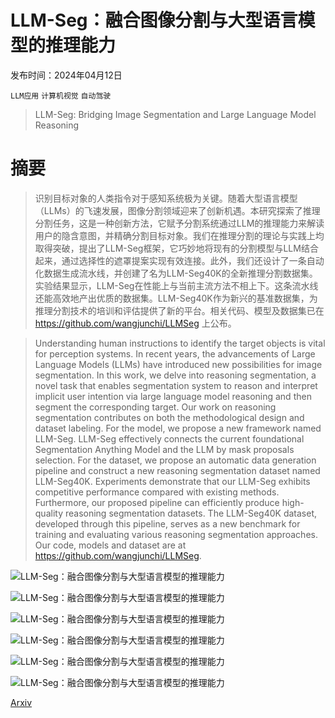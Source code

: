 # LLM-Seg：融合图像分割与大型语言模型的推理能力

发布时间：2024年04月12日

`LLM应用` `计算机视觉` `自动驾驶`

> LLM-Seg: Bridging Image Segmentation and Large Language Model Reasoning

# 摘要

> 识别目标对象的人类指令对于感知系统极为关键。随着大型语言模型（LLMs）的飞速发展，图像分割领域迎来了创新机遇。本研究探索了推理分割任务，这是一种创新方法，它赋予分割系统通过LLM的推理能力来解读用户的隐含意图，并精确分割目标对象。我们在推理分割的理论与实践上均取得突破，提出了LLM-Seg框架，它巧妙地将现有的分割模型与LLM结合起来，通过选择性的遮罩提案实现有效连接。此外，我们还设计了一条自动化数据生成流水线，并创建了名为LLM-Seg40K的全新推理分割数据集。实验结果显示，LLM-Seg在性能上与当前主流方法不相上下。这条流水线还能高效地产出优质的数据集。LLM-Seg40K作为新兴的基准数据集，为推理分割技术的培训和评估提供了新的平台。相关代码、模型及数据集已在 https://github.com/wangjunchi/LLMSeg 上公布。

> Understanding human instructions to identify the target objects is vital for perception systems. In recent years, the advancements of Large Language Models (LLMs) have introduced new possibilities for image segmentation. In this work, we delve into reasoning segmentation, a novel task that enables segmentation system to reason and interpret implicit user intention via large language model reasoning and then segment the corresponding target. Our work on reasoning segmentation contributes on both the methodological design and dataset labeling. For the model, we propose a new framework named LLM-Seg. LLM-Seg effectively connects the current foundational Segmentation Anything Model and the LLM by mask proposals selection. For the dataset, we propose an automatic data generation pipeline and construct a new reasoning segmentation dataset named LLM-Seg40K. Experiments demonstrate that our LLM-Seg exhibits competitive performance compared with existing methods. Furthermore, our proposed pipeline can efficiently produce high-quality reasoning segmentation datasets. The LLM-Seg40K dataset, developed through this pipeline, serves as a new benchmark for training and evaluating various reasoning segmentation approaches. Our code, models and dataset are at https://github.com/wangjunchi/LLMSeg.

![LLM-Seg：融合图像分割与大型语言模型的推理能力](../../../paper_images/2404.08767/teaser_final_small.drawio.png)

![LLM-Seg：融合图像分割与大型语言模型的推理能力](../../../paper_images/2404.08767/x1.png)

![LLM-Seg：融合图像分割与大型语言模型的推理能力](../../../paper_images/2404.08767/x2.png)

![LLM-Seg：融合图像分割与大型语言模型的推理能力](../../../paper_images/2404.08767/prompt_template_new_new.png)

![LLM-Seg：融合图像分割与大型语言模型的推理能力](../../../paper_images/2404.08767/reasonseg_results_final_small.drawio.png)

![LLM-Seg：融合图像分割与大型语言模型的推理能力](../../../paper_images/2404.08767/Benchmark_res_final_small.drawio-min.png)

[Arxiv](https://arxiv.org/abs/2404.08767)